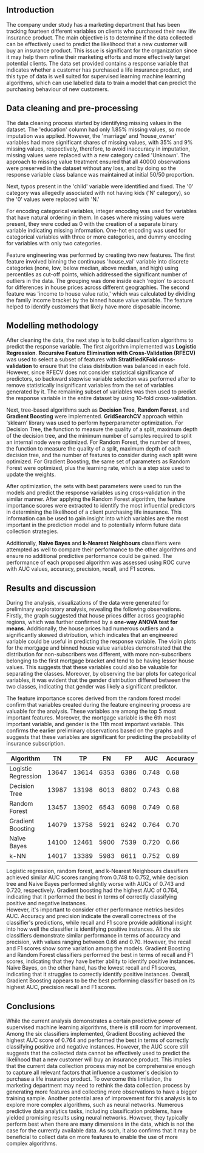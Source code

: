 ## Introduction

<p> The company under study has a marketing department that has been tracking fourteen different variables on clients who purchased their new life insurance product. The main objective is to determine if the data collected can be effectively used to predict the likelihood that a new customer will buy an insurance product. This issue is significant for the organization since it may help them refine their marketing efforts and more effectively target potential clients. The data set provided contains a response variable that indicates whether a customer has purchased a life insurance product, and this type of data is well suited for supervised learning machine learning algorithms, which can use labelled data to train a model that can predict the purchasing behaviour of new customers. </p>

## Data cleaning and pre-processing

<p> The data cleaning process started by identifying missing values in the dataset. The 'education' column had only 1.85% missing values, so mode imputation was applied. However, the 'marriage' and 'house_owner' variables had more significant shares of missing values, with 35% and 9% missing values, respectively, therefore, to avoid inaccuracy in imputation, missing values were replaced with a new category called 'Unknown'. The approach to missing value treatment ensured that all 40000 observations were preserved in the dataset without any loss, and by doing so the response variable class balance was maintained at initial 50/50 proportion. </p>
<p> Next, typos present in the 'child' variable were identified and fixed. The '0' category was allegedly associated with not having kids ('N' category), so the '0' values were replaced with 'N.' </p>
<p> For encoding categorical variables, integer encoding was used for variables that have natural ordering in them. In cases where missing values were present, they were coded as 0 with the creation of a separate binary variable indicating missing information. One-hot encoding was used for categorical variables with three or more categories, and dummy encoding for variables with only two categories. </p>
<p> Feature engineering was performed by creating two new features. The first feature involved binning the continuous 'house_val' variable into discrete categories (none, low, below median, above median, and high) using percentiles as cut-off points, which addressed the significant number of outliers in the data. The grouping was done inside each ‘region’ to account for differences in house prices across different geographies. The second feature was 'income to house value ratio,' which was calculated by dividing the family income bracket by the binned house value variable. The feature helped to identify customers that likely have more disposable income. </p>

## Modelling methodology

<p> After cleaning the data, the next step is to build classification algorithms to predict the response variable. The first algorithm implemented was <b>Logistic Regression</b>. <b>Recursive Feature Elimination with Cross-Validation (RFECV)</b> was used to select a subset of features with <b>StratifiedKFold cross-validation</b> to ensure that the class distribution was balanced in each fold. However, since RFECV does not consider statistical significance of predictors, so backward stepwise variable selection was performed after to remove statistically insignificant variables from the set of variables generated by it. The remaining subset of variables was then used to predict the response variable in the entire dataset by using 10-fold cross-validation. </p>
<p>Next, tree-based algorithms such as <b>Decision Tree</b>, <b>Random Forest</b>, and <b>Gradient Boosting</b> were implemented. <b>GridSearchCV</b> approach within ‘sklearn’ library was used to perform hyperparameter optimization. For Decision Tree, the function to measure the quality of a split, maximum depth of the decision tree, and the minimum number of samples required to split an internal node were optimized. For Random Forest, the number of trees, the function to measure the quality of a split, maximum depth of each decision tree, and the number of features to consider during each split were optimized. For Gradient Boosting, the same set of parameters as Random Forest were optimized, plus the learning rate, which is a step size used to update the weights.</p>
<p>After optimization, the sets with best parameters were used to run the models and predict the response variables using cross-validation in the similar manner. After applying the Random Forest algorithm, the feature importance scores were extracted to identify the most influential predictors in determining the likelihood of a client purchasing life insurance. This information can be used to gain insight into which variables are the most important in the prediction model and to potentially inform future data collection strategies.</p>
<p>Additionally, <b>Naive Bayes</b> and <b>k-Nearest Neighbours</b> classifiers were attempted as well to compare their performance to the other algorithms and ensure no additional predictive performance could be gained. The performance of each proposed algorithm was assessed using ROC curve with AUC values, accuracy, precision, recall, and F1 scores.</p>

## Results and discussion

<p>During the analysis, visualizations of the data were generated for preliminary exploratory analysis, revealing the following observations. Firstly, the graph suggested that house prices differ across geographic regions, which was further confirmed by a <b>one-way ANOVA test for means</b>. Additionally, the house prices had numerous outliers and a significantly skewed distribution, which indicates that an engineered variable could be useful in predicting the response variable. The violin plots for the mortgage and binned house value variables demonstrated that the distribution for non-subscribers was different, with more non-subscribers belonging to the first mortgage bracket and tend to be having lesser house values. This suggests that these variables could also be valuable for separating the classes. Moreover, by observing the bar plots for categorical variables, it was evident that the gender distribution differed between the two classes, indicating that gender was likely a significant predictor.</p>
<p>The feature importance scores derived from the random forest model confirm that variables created during the feature engineering process are valuable for the analysis. These variables are among the top 5 most important features. Moreover, the mortgage variable is the 6th most important variable, and gender is the 11th most important variable. This confirms the earlier preliminary observations based on the graphs and suggests that these variables are significant for predicting the probability of insurance subscription.</p>

| Algorithm          | TN    | TP    | FN    | FP    | AUC   | Accuracy | Precision | Recall | F1   |
|-------------------|-------|-------|-------|-------|-------|----------|-----------|--------|------|
| Logistic Regression| 13647 | 13614 | 6353  | 6386  | 0.748 | 0.68     | 0.68      | 0.68   | 0.68 |
| Decision Tree      | 13987 | 13198 | 6013  | 6802  | 0.743 | 0.68     | 0.68      | 0.66   | 0.67 |
| Random Forest      | 13457 | 13902 | 6543  | 6098  | 0.749 | 0.68     | 0.68      | 0.69   | 0.69 |
| Gradient Boosting  | 14079 | 13758 | 5921  | 6242  | 0.764 | 0.70     | 0.70      | 0.68   | 0.69 |
| Naïve Bayes        | 14100 | 12461 | 5900  | 7539  | 0.720 | 0.66     | 0.67      | 0.62   | 0.65 |
| k-NN               | 14017 | 13389 | 5983  | 6611  | 0.752 | 0.69     | 0.69      | 0.66   | 0.68 |

<p> Logistic regression, random forest, and k-Nearest Neighbours classifiers achieved similar AUC scores ranging from 0.748 to 0.752, while decision tree and Naive Bayes performed slightly worse with AUCs of 0.743 and 0.720, respectively. Gradient boosting had the highest AUC of 0.764, indicating that it performed the best in terms of correctly classifying positive and negative instances.</br> However, it's important to consider other performance metrics besides AUC. Accuracy and precision indicate the overall correctness of the classifier's predictions, while recall and F1 score provide additional insight into how well the classifier is identifying positive instances. All the six classifiers demonstrate similar performance in terms of accuracy and precision, with values ranging between 0.66 and 0.70. However, the recall and F1 scores show some variation among the models. Gradient Boosting and Random Forest classifiers performed the best in terms of recall and F1 scores, indicating that they have better ability to identify positive instances. Naive Bayes, on the other hand, has the lowest recall and F1 scores, indicating that it struggles to correctly identify positive instances. Overall, Gradient Boosting appears to be the best performing classifier based on its highest AUC, precision recall and F1 scores. </p>

## Conclusions

<p> While the current analysis demonstrates a certain predictive power of supervised machine learning algorithms, there is still room for improvement. Among the six classifiers implemented, Gradient Boosting achieved the highest AUC score of 0.764 and performed the best in terms of correctly classifying positive and negative instances. However, the AUC score still suggests that the collected data cannot be effectively used to predict the likelihood that a new customer will buy an insurance product. This implies that the current data collection process may not be comprehensive enough to capture all relevant factors that influence a customer's decision to purchase a life insurance product. To overcome this limitation, the marketing department may need to rethink the data collection process by generating more features and collecting more observations to have a bigger training sample. Another potential area of improvement for this analysis is to explore more complex algorithms, such as neural networks. Numerous predictive data analytics tasks, including classification problems, have yielded promising results using neural networks. However, they typically perform best when there are many dimensions in the data, which is not the case for the currently available data. As such, it also confirms that it may be beneficial to collect data on more features to enable the use of more complex algorithms. </p>